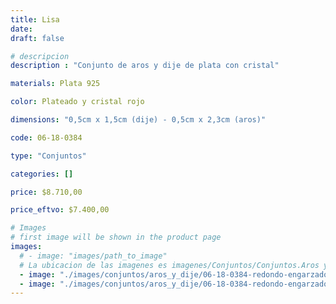 ```yaml
---
title: Lisa
date: 
draft: false

# descripcion
description : "Conjunto de aros y dije de plata con cristal"

materials: Plata 925

color: Plateado y cristal rojo

dimensions: "0,5cm x 1,5cm (dije) - 0,5cm x 2,3cm (aros)"

code: 06-18-0384

type: "Conjuntos"

categories: []

price: $8.710,00

price_eftvo: $7.400,00

# Images
# first image will be shown in the product page
images:
  # - image: "images/path_to_image"
  # La ubicacion de las imagenes es imagenes/Conjuntos/Conjuntos.Aros y Dije/06-18-0384-lisa
  - image: "./images/conjuntos/aros_y_dije/06-18-0384-redondo-engarzado-cristal-rojo_a.JPG"
  - image: "./images/conjuntos/aros_y_dije/06-18-0384-redondo-engarzado-cristal-rojo_b.JPG"
---
```

